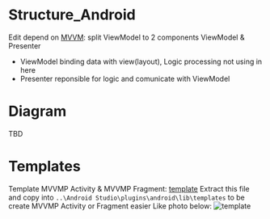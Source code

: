 # Structure_Android
Edit depend on [MVVM](https://github.com/daolq3012/Structure_Android/tree/mvvm-architecture): split ViewModel to 2 components ViewModel & Presenter
- ViewModel binding data with view(layout), Logic processing not using in here
- Presenter reponsible for logic and comunicate with ViewModel

# Diagram
TBD

# Templates
Template MVVMP Activity & MVVMP Fragment: [template](https://github.com/daolq3012/Structure_Android/blob/mvvmp-architecture/templates/MVVMP_templates.rar?raw=true)
Extract this file and copy into `..\Android Studio\plugins\android\lib\templates`
to be create MVVMP Activity or Fragment easier
Like photo below:
![template](https://raw.githubusercontent.com/daolq3012/Structure_Android/mvvmp-architecture/templates/Templates.png)
